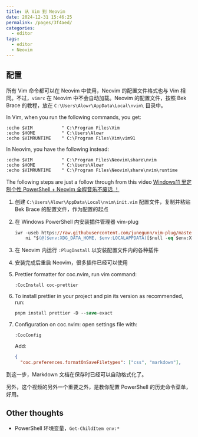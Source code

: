 ```yaml
---
title: 从 Vim 到 Neovim
date: 2024-12-31 15:46:25
permalink: /pages/3f4aed/
categories: 
  - editor
tags: 
  - editor
  - Neovim
---
```


## 配置

所有 Vim 命令都可以在 Neovim 中使用，Neovim 的配置文件格式也与 Vim 相同。不过，`vimrc` 在 Neovim 中不会自动加载。Neovim 的配置文件，按照 Bek Brace 的教程，放在 `C:\Users\Alowr\AppData\Local\nvim\` 目录中。

In Vim, when you run the following commands, you get:

```vim
:echo $VIM           " C:\Program Files\Vim
:echo $HOME          " C:\Users\Alowr
:echo $VIMRUNTIME    " C:\Program Files\Vim\vim91
```

In Neovim, you have the following instead:

```nvim
:echo $VIM           " C:\Program Files\Neovim\share\nvim
:echo $HOME          " C:\Users\Alowr
:echo $VIMRUNTIME    " C:\Program Files\Neovim\share\nvim\runtime
```

The following steps are just a follow through from this video [Windows11 里定制个性 PowerShell + Neovim 全程音乐不废话 ！](https://www.bilibili.com/video/BV1Gz421D7Qr/)

1. 创建 `C:\Users\Alowr\AppData\Local\nvim\init.vim` 配置文件，复制并粘贴 Bek Brace 的配置文件，作为配置的起点
2. 在 Windows PowerShell 内安装插件管理器 vim-plug
   ```ps
   iwr -useb https://raw.githubusercontent.com/junegunn/vim-plug/master/plug.vim |`
       ni "$(@($env:XDG_DATA_HOME, $env:LOCALAPPDATA)[$null -eq $env:XDG_DATA_HOME])/nvim-data/site/autoload/plug.vim" -Force
   ```
3. 在 Neovim 内运行 `:PlugInstall` 以安装配置文件内的各种插件
4. 安装完成后重启 Neovim，很多插件已经可以使用
5. Prettier formatter for coc.nvim, run vim command:
   ```vim
   :CocInstall coc-prettier
   ```
6. To install prettier in your project and pin its version as recommended, run:
   ```ps
   pnpm install prettier -D --save-exact
   ```
7. Configuration on coc.nvim: open settings file with:

   ```
   :CocConfig
   ```

   Add:

   ```json
   {
     "coc.preferences.formatOnSaveFiletypes": ["css", "markdown"],
   ```

到这一步，Markdown 文档在保存时已经可以自动格式化了。

另外，这个视频的另外一个重要之外，是教你配置 PowerShell 的历史命令菜单，好用。

## Other thoughts

- PowerShell 环境变量，`Get-ChildItem env:*`

